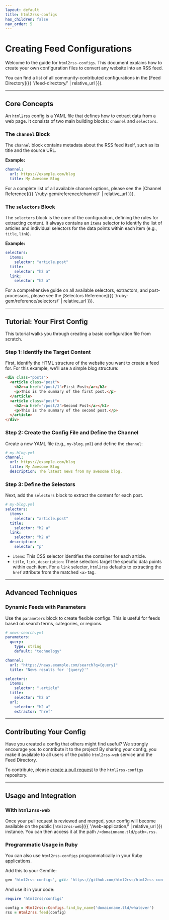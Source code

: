 ```yaml
---
layout: default
title: html2rss-configs
has_children: false
nav_order: 5
---
```


# Creating Feed Configurations

Welcome to the guide for `html2rss-configs`. This document explains how to create your own configuration files to convert any website into an RSS feed.

You can find a list of all community-contributed configurations in the [Feed Directory]({{ '/feed-directory/' | relative_url }}).

---

## Core Concepts

An `html2rss` config is a YAML file that defines how to extract data from a web page. It consists of two main building blocks: `channel` and `selectors`.

### The `channel` Block

The `channel` block contains metadata about the RSS feed itself, such as its title and the source URL.

**Example:**

```yaml
channel:
  url: https://example.com/blog
  title: My Awesome Blog
```

For a complete list of all available channel options, please see the [Channel Reference]({{ '/ruby-gem/reference/channel/' | relative_url }}).

### The `selectors` Block

The `selectors` block is the core of the configuration, defining the rules for extracting content. It always contains an `items` selector to identify the list of articles and individual selectors for the data points within each item (e.g., `title`, `link`).

**Example:**

```yaml
selectors:
  items:
    selector: "article.post"
  title:
    selector: "h2 a"
  link:
    selector: "h2 a"
```

For a comprehensive guide on all available selectors, extractors, and post-processors, please see the [Selectors Reference]({{ '/ruby-gem/reference/selectors/' | relative_url }}).

---

## Tutorial: Your First Config

This tutorial walks you through creating a basic configuration file from scratch.

### Step 1: Identify the Target Content

First, identify the HTML structure of the website you want to create a feed for. For this example, we'll use a simple blog structure:

```html
<div class="posts">
  <article class="post">
    <h2><a href="/post/1">First Post</a></h2>
    <p>This is the summary of the first post.</p>
  </article>
  <article class="post">
    <h2><a href="/post/2">Second Post</a></h2>
    <p>This is the summary of the second post.</p>
  </article>
</div>
```

### Step 2: Create the Config File and Define the Channel

Create a new YAML file (e.g., `my-blog.yml`) and define the `channel`:

```yaml
# my-blog.yml
channel:
  url: https://example.com/blog
  title: My Awesome Blog
  description: The latest news from my awesome blog.
```

### Step 3: Define the Selectors

Next, add the `selectors` block to extract the content for each post.

```yaml
# my-blog.yml
selectors:
  items:
    selector: "article.post"
  title:
    selector: "h2 a"
  link:
    selector: "h2 a"
  description:
    selector: "p"
```

- `items`: This CSS selector identifies the container for each article.
- `title`, `link`, `description`: These selectors target the specific data points within each item. For a `link` selector, `html2rss` defaults to extracting the `href` attribute from the matched `<a>` tag.

---

## Advanced Techniques

### Dynamic Feeds with Parameters

Use the `parameters` block to create flexible configs. This is useful for feeds based on search terms, categories, or regions.

```yaml
# news-search.yml
parameters:
  query:
    type: string
    default: "technology"

channel:
  url: "https://news.example.com/search?q={query}"
  title: "News results for '{query}'"

selectors:
  items:
    selector: ".article"
  title:
    selector: "h2 a"
  url:
    selector: "h2 a"
    extractor: "href"
```

---

## Contributing Your Config

Have you created a config that others might find useful? We strongly encourage you to contribute it to the project! By sharing your config, you make it available to all users of the public `html2rss-web` service and the Feed Directory.

To contribute, please [create a pull request](https://docs.github.com/en/pull-requests/collaborating-with-pull-requests/proposing-changes-to-your-work-with-pull-requests/creating-a-pull-request) to the `html2rss-configs` repository.

---

## Usage and Integration

### With `html2rss-web`

Once your pull request is reviewed and merged, your config will become available on the public [`html2rss-web`]({{ '/web-application/' | relative_url }}) instance. You can then access it at the path `/<domainname.tld/path>.rss`.

### Programmatic Usage in Ruby

You can also use `html2rss-configs` programmatically in your Ruby applications.

Add this to your Gemfile:

```ruby
gem 'html2rss-configs', git: 'https://github.com/html2rss/html2rss-configs.git'
```

And use it in your code:

```ruby
require 'html2rss/configs'

config = Html2rss::Configs.find_by_name('domainname.tld/whatever')
rss = Html2rss.feed(config)
```
